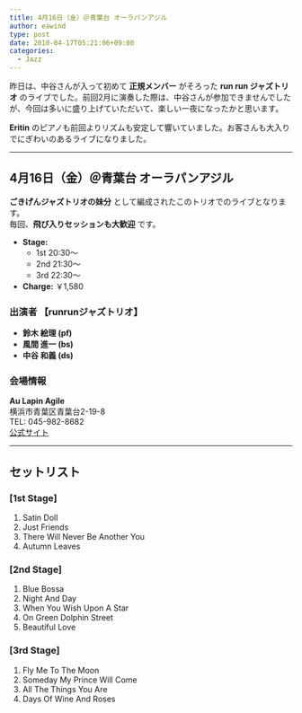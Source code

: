 ```yaml
---
title: 4月16日（金）＠青葉台 オーラパンアジル
author: eawind
type: post
date: 2010-04-17T05:21:06+09:00
categories:
  - Jazz
---
```

昨日は、中谷さんが入って初めて **正規メンバー** がそろった **run run ジャズトリオ** のライブでした。前回2月に演奏した際は、中谷さんが参加できませんでしたが、今回は多いに盛り上げていただいて、楽しい一夜になったかと思います。

**Eritin** のピアノも前回よりリズムも安定して響いていました。お客さんも大入りでにぎわいのあるライブになりました。

---

## 4月16日（金）＠青葉台 オーラパンアジル

**ごきげんジャズトリオの妹分** として編成されたこのトリオでのライブとなります。  
毎回、**飛び入りセッションも大歓迎** です。

- **Stage:**  
  - 1st 20:30〜  
  - 2nd 21:30〜  
  - 3rd 22:30〜  
- **Charge:** ￥1,580  

### 出演者 【runrunジャズトリオ】
- **鈴木 絵理 (pf)**  
- **風間 進一 (bs)**  
- **中谷 和義 (ds)**  

### 会場情報
**Au Lapin Agile**  
横浜市青葉区青葉台2-19-8  
TEL: 045-982-8682  
[公式サイト](http://www.geocities.jp/aulapinagile1/index.html)  

---

## セットリスト

### [1st Stage]
1. Satin Doll  
2. Just Friends  
3. There Will Never Be Another You  
4. Autumn Leaves  

### [2nd Stage]
1. Blue Bossa  
2. Night And Day  
3. When You Wish Upon A Star  
4. On Green Dolphin Street  
5. Beautiful Love  

### [3rd Stage]
1. Fly Me To The Moon  
2. Someday My Prince Will Come  
3. All The Things You Are  
4. Days Of Wine And Roses  
